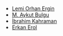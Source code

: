 * [Lemi Orhan Ergin](https://www.linkedin.com/in/lemiorhan/)
* [M. Aykut Bulgu](https://www.linkedin.com/in/mabulgu/)
* [İbrahim Kahraman](https://www.linkedin.com/in/ibrahimkahraman/)
* [Erkan Erol](https://www.linkedin.com/in/erkanerol/)